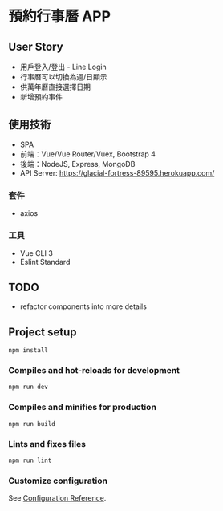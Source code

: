 # 預約行事曆 APP

## User Story

- 用戶登入/登出 - Line Login
- 行事曆可以切換為週/日顯示
- 供萬年曆直接選擇日期
- 新增預約事件

## 使用技術

- SPA
- 前端：Vue/Vue Router/Vuex, Bootstrap 4
- 後端：NodeJS, Express, MongoDB
- API Server: https://glacial-fortress-89595.herokuapp.com/

### 套件

- axios

### 工具

- Vue CLI 3
- Eslint Standard

## TODO
- refactor components into more details

## Project setup

```
npm install
```

### Compiles and hot-reloads for development

```
npm run dev
```

### Compiles and minifies for production

```
npm run build
```

### Lints and fixes files

```
npm run lint
```

### Customize configuration

See [Configuration Reference](https://cli.vuejs.org/config/).
